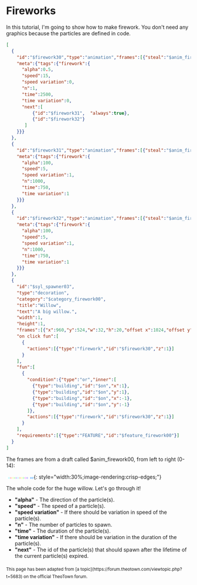 # Fireworks

In this tutorial, I'm going to show how to make firework. You don't need any graphics because the particles are defined in code.

```json
[
  {
    "id":"$firework30","type":"animation","frames":[{"steal":"$anim_firework00","frame":2}],
    "meta":{"tags":{"firework":{
      "alpha":0.5, 
      "speed":15,
      "speed variation":0,
      "n":1,
      "time":2500,
      "time variation":0,
      "next":[
          {"id":"$firework31",  "always":true}, 
          {"id":"$firework32"}
       ]
    }}}
  },
  {
    "id":"$firework31","type":"animation","frames":[{"steal":"$anim_firework00","frame":2}],
    "meta":{"tags":{"firework":{
      "alpha":100, 
      "speed":5,
      "speed variation":1,
      "n":1000,
      "time":750,
      "time variation":1
    }}}
  },
  {
    "id":"$firework32","type":"animation","frames":[{"steal":"$anim_firework00","frame":3}],
    "meta":{"tags":{"firework":{
      "alpha":100, 
      "speed":5,
      "speed variation":1,
      "n":1000,
      "time":750,
      "time variation":1
    }}}
  },
  {
    "id":"$syl_spawner03",
    "type":"decoration",
    "category":"$category_firework00",
    "title":"Willow",
    "text":"A big willow.",
    "width":1,
    "height":1,
    "frames":[{"x":960,"y":524,"w":32,"h":20,"offset x":1024,"offset y":1024}],
    "on click fun":[
      {
        "actions":[{"type":"firework","id":"$firework30","z":1}]
      }
    ],
    "fun":[
      {
        "condition":{"type":"or","inner":[
          {"type":"building","id":"$on","x":1},
          {"type":"building","id":"$on","y":1},
          {"type":"building","id":"$on","x":-1},
          {"type":"building","id":"$on","y":-1}
        ]},
        "actions":[{"type":"firework","id":"$firework30","z":1}]
      }
    ],
    "requirements":[{"type":"FEATURE","id":"$feature_firework00"}]
  }
]
```

The frames are from a draft called $anim_firework00, from left to right (0-14):

![](../assets/guides/firework-particles.png){: style="width:30%;image-rendering:crisp-edges;"}

The whole code for the huge willow. Let's go through it!

- **"alpha"** - The direction of the particle(s).
- **"speed"** - The speed of a particle(s).
- **"speed variation"** - If there should be variation in speed of the particle(s).
- **"n"** - The number of particles to spawn.
- **"time"** - The duration of the particle(s).
- **"time variation"** - If there should be variation in the duration of the particle(s).
- **"next"** - The id of the particle(s) that should spawn after the lifetime of the current particle(s) expired.

<sub>
This page has been adapted from
[a topic](https://forum.theotown.com/viewtopic.php?t=5683)
on the official TheoTown forum.
</sub>
